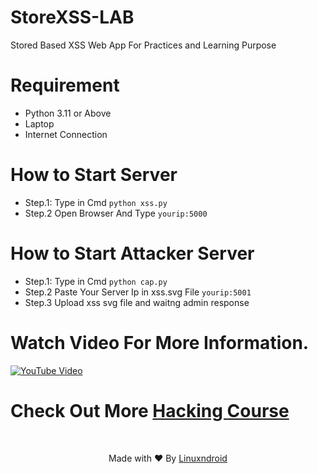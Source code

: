 # StoreXSS-LAB
Stored Based XSS Web App For Practices and Learning Purpose

# Requirement
- Python 3.11 or Above
- Laptop
- Internet Connection

# How to Start Server

- Step.1: Type in Cmd `python xss.py`
- Step.2 Open Browser And Type `yourip:5000`

# How to Start Attacker Server
- Step.1: Type in Cmd `python cap.py`
- Step.2 Paste Your Server Ip in xss.svg File `yourip:5001`
- Step.3 Upload xss svg file and waitng admin response

# Watch Video For More Information.
[![YouTube Video](https://img.youtube.com/vi/Hqnalf3fQms/0.jpg)](https://www.youtube.com/watch?v=Hqnalf3fQms)

# Check Out More [Hacking Course](https://linuxndroid.in)

<br>
<p align="center">Made with ❤️ By <a href="https://www.youtube.com/channel/UC2O1Hfg-dDCbUcau5QWGcgg">Linuxndroid</a></p>
